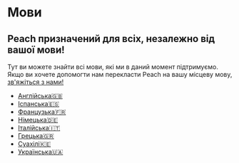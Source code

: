 # Мови
## Peach призначений для всіх, незалежно від вашої мови!

Тут ви можете знайти всі мови, які ми в даний момент підтримуємо.
Якщо ви хочете допомогти нам перекласти Peach на вашу місцеву мову, [зв'яжіться з нами!](mailto:hello@peachbitcoin.com)

<ul>
  <li><a href="https://peachbitcoin.com">Англійська🇬🇧</a></li>
  <li><a href="https://peachbitcoin.com/es">Іспанська🇪🇸</a></li>
  <li><a href="https://peachbitcoin.com/fr">Французька🇫🇷</a></li>
  <li><a href="https://peachbitcoin.com/de">Німецька🇩🇪</a></li>
  <li><a href="https://peachbitcoin.com/it">Італійська🇮🇹</a></li>
  <li><a href="https://peachbitcoin.com/el">Грецька🇬🇷</a></li>
  <li><a href="https://peachbitcoin.com/sw">Суахілі🇰🇪</a></li>
  <li><a href="https://peachbitcoin.com/sw">Українська🇺🇦</a></li>
</ul>
